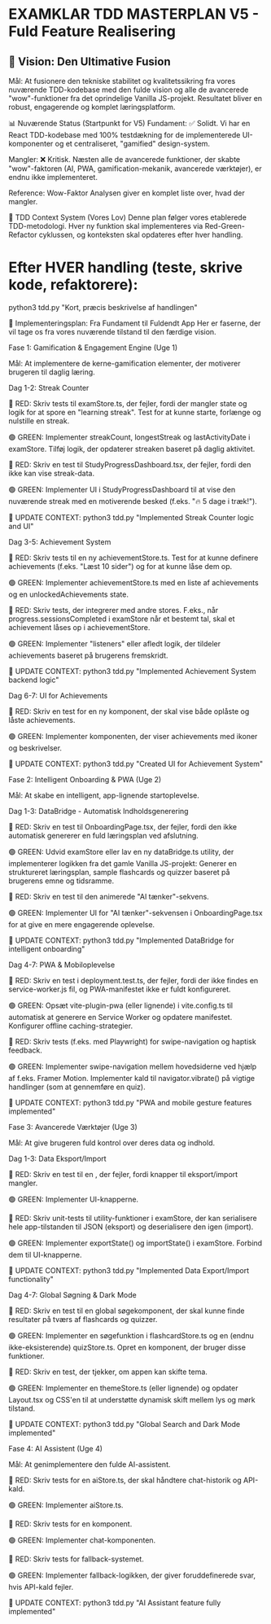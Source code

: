 # EXAMKLAR TDD MASTERPLAN V5 - Fuld Feature Realisering

## 🎯 Vision: Den Ultimative Fusion
Mål: At fusionere den tekniske stabilitet og kvalitetssikring fra vores nuværende TDD-kodebase med den fulde vision og alle de avancerede "wow"-funktioner fra det oprindelige Vanilla JS-projekt. Resultatet bliver en robust, engagerende og komplet læringsplatform.

📊 Nuværende Status (Startpunkt for V5)
Fundament: ✅ Solidt. Vi har en React TDD-kodebase med 100% testdækning for de implementerede UI-komponenter og et centraliseret, "gamified" design-system.

Mangler: ❌ Kritisk. Næsten alle de avancerede funktioner, der skabte "wow"-faktoren (AI, PWA, gamification-mekanik, avancerede værktøjer), er endnu ikke implementeret.

Reference: Wow-Faktor Analysen giver en komplet liste over, hvad der mangler.

🧪 TDD Context System (Vores Lov)
Denne plan følger vores etablerede TDD-metodologi. Hver ny funktion skal implementeres via Red-Green-Refactor cyklussen, og konteksten skal opdateres efter hver handling.

# Efter HVER handling (teste, skrive kode, refaktorere):
python3 tdd.py "Kort, præcis beskrivelse af handlingen"

🚀 Implementeringsplan: Fra Fundament til Fuldendt App
Her er faserne, der vil tage os fra vores nuværende tilstand til den færdige vision.

Fase 1: Gamification & Engagement Engine (Uge 1)

Mål: At implementere de kerne-gamification elementer, der motiverer brugeren til daglig læring.

Dag 1-2: Streak Counter

🔴 RED: Skriv tests til examStore.ts, der fejler, fordi der mangler state og logik for at spore en "learning streak". Test for at kunne starte, forlænge og nulstille en streak.

🟢 GREEN: Implementer streakCount, longestStreak og lastActivityDate i examStore. Tilføj logik, der opdaterer streaken baseret på daglig aktivitet.

🔴 RED: Skriv en test til StudyProgressDashboard.tsx, der fejler, fordi den ikke kan vise streak-data.

🟢 GREEN: Implementer UI i StudyProgressDashboard til at vise den nuværende streak med en motiverende besked (f.eks. "🔥 5 dage i træk!").

📝 UPDATE CONTEXT: python3 tdd.py "Implemented Streak Counter logic and UI"

Dag 3-5: Achievement System

🔴 RED: Skriv tests til en ny achievementStore.ts. Test for at kunne definere achievements (f.eks. "Læst 10 sider") og for at kunne låse dem op.

🟢 GREEN: Implementer achievementStore.ts med en liste af achievements og en unlockedAchievements state.

🔴 RED: Skriv tests, der integrerer med andre stores. F.eks., når progress.sessionsCompleted i examStore når et bestemt tal, skal et achievement låses op i achievementStore.

🟢 GREEN: Implementer "listeners" eller afledt logik, der tildeler achievements baseret på brugerens fremskridt.

📝 UPDATE CONTEXT: python3 tdd.py "Implemented Achievement System backend logic"

Dag 6-7: UI for Achievements

🔴 RED: Skriv en test for en ny <AchievementsList /> komponent, der skal vise både oplåste og låste achievements.

🟢 GREEN: Implementer komponenten, der viser achievements med ikoner og beskrivelser.

📝 UPDATE CONTEXT: python3 tdd.py "Created UI for Achievement System"

Fase 2: Intelligent Onboarding & PWA (Uge 2)

Mål: At skabe en intelligent, app-lignende startoplevelse.

Dag 1-3: DataBridge - Automatisk Indholdsgenerering

🔴 RED: Skriv en test til OnboardingPage.tsx, der fejler, fordi den ikke automatisk genererer en fuld læringsplan ved afslutning.

🟢 GREEN: Udvid examStore eller lav en ny dataBridge.ts utility, der implementerer logikken fra det gamle Vanilla JS-projekt: Generer en struktureret læringsplan, sample flashcards og quizzer baseret på brugerens emne og tidsramme.

🔴 RED: Skriv en test til den animerede "AI tænker"-sekvens.

🟢 GREEN: Implementer UI for "AI tænker"-sekvensen i OnboardingPage.tsx for at give en mere engagerende oplevelse.

📝 UPDATE CONTEXT: python3 tdd.py "Implemented DataBridge for intelligent onboarding"

Dag 4-7: PWA & Mobiloplevelse

🔴 RED: Skriv en test i deployment.test.ts, der fejler, fordi der ikke findes en service-worker.js fil, og PWA-manifestet ikke er fuldt konfigureret.

🟢 GREEN: Opsæt vite-plugin-pwa (eller lignende) i vite.config.ts til automatisk at generere en Service Worker og opdatere manifestet. Konfigurer offline caching-strategier.

🔴 RED: Skriv tests (f.eks. med Playwright) for swipe-navigation og haptisk feedback.

🟢 GREEN: Implementer swipe-navigation mellem hovedsiderne ved hjælp af f.eks. Framer Motion. Implementer kald til navigator.vibrate() på vigtige handlinger (som at gennemføre en quiz).

📝 UPDATE CONTEXT: python3 tdd.py "PWA and mobile gesture features implemented"

Fase 3: Avancerede Værktøjer (Uge 3)

Mål: At give brugeren fuld kontrol over deres data og indhold.

Dag 1-3: Data Eksport/Import

🔴 RED: Skriv en test til en <SettingsPage />, der fejler, fordi knapper til eksport/import mangler.

🟢 GREEN: Implementer UI-knapperne.

🔴 RED: Skriv unit-tests til utility-funktioner i examStore, der kan serialisere hele app-tilstanden til JSON (eksport) og deserialisere den igen (import).

🟢 GREEN: Implementer exportState() og importState() i examStore. Forbind dem til UI-knapperne.

📝 UPDATE CONTEXT: python3 tdd.py "Implemented Data Export/Import functionality"

Dag 4-7: Global Søgning & Dark Mode

🔴 RED: Skriv en test til en global søgekomponent, der skal kunne finde resultater på tværs af flashcards og quizzer.

🟢 GREEN: Implementer en søgefunktion i flashcardStore.ts og en (endnu ikke-eksisterende) quizStore.ts. Opret en <GlobalSearch /> komponent, der bruger disse funktioner.

🔴 RED: Skriv en test, der tjekker, om appen kan skifte tema.

🟢 GREEN: Implementer en themeStore.ts (eller lignende) og opdater Layout.tsx og CSS'en til at understøtte dynamisk skift mellem lys og mørk tilstand.

📝 UPDATE CONTEXT: python3 tdd.py "Global Search and Dark Mode implemented"

Fase 4: AI Assistent (Uge 4)

Mål: At genimplementere den fulde AI-assistent.

🔴 RED: Skriv tests for en aiStore.ts, der skal håndtere chat-historik og API-kald.

🟢 GREEN: Implementer aiStore.ts.

🔴 RED: Skriv tests for en <ChatInterface /> komponent.

🟢 GREEN: Implementer chat-komponenten.

🔴 RED: Skriv tests for fallback-systemet.

🟢 GREEN: Implementer fallback-logikken, der giver foruddefinerede svar, hvis API-kald fejler.

📝 UPDATE CONTEXT: python3 tdd.py "AI Assistant feature fully implemented"